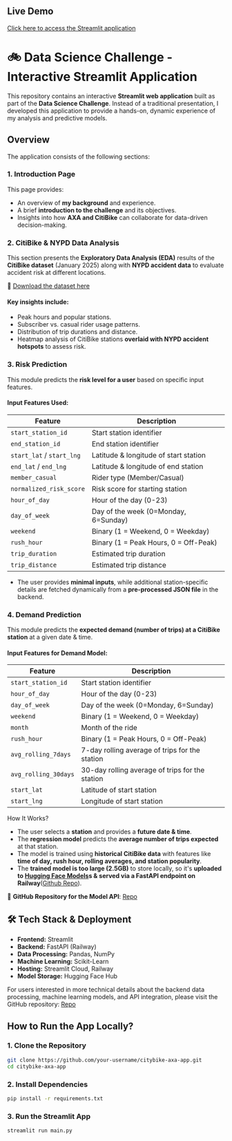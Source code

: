 ## Live Demo

[Click here to access the Streamlit application](https://citybikes-nypd-appapp.streamlit.app/)

# **🚲 Data Science Challenge - Interactive Streamlit Application**  

This repository contains an interactive **Streamlit web application** built as part of the **Data Science Challenge**. Instead of a traditional presentation, I developed this application to provide a hands-on, dynamic experience of my analysis and predictive models.

## Overview 
The application consists of the following sections:

### 1. Introduction Page
This page provides:
- An overview of **my background** and experience.
- A brief **introduction to the challenge** and its objectives.
- Insights into how **AXA and CitiBike** can collaborate for data-driven decision-making.

### 2. CitiBike & NYPD Data Analysis
This section presents the **Exploratory Data Analysis (EDA)** results of the **CitiBike dataset** (January 2025) along with **NYPD accident data** to evaluate accident risk at different locations.  

📂 [Download the dataset here](https://s3.amazonaws.com/tripdata/index.html) 

#### Key insights include:
- Peak hours and popular stations.  
- Subscriber vs. casual rider usage patterns.  
- Distribution of trip durations and distance.  
- Heatmap analysis of CitiBike stations **overlaid with NYPD accident hotspots** to assess risk.

### 3. Risk Prediction
This module predicts the **risk level for a user** based on specific input features.  

#### Input Features Used:  
| Feature                | Description |
|------------------------|-------------|
| `start_station_id`     | Start station identifier |
| `end_station_id`       | End station identifier |
| `start_lat` / `start_lng` | Latitude & longitude of start station |
| `end_lat` / `end_lng`  | Latitude & longitude of end station |
| `member_casual`        | Rider type (Member/Casual) |
| `normalized_risk_score` | Risk score for starting station |
| `hour_of_day`          | Hour of the day (0-23) |
| `day_of_week`          | Day of the week (0=Monday, 6=Sunday) |
| `weekend`              | Binary (1 = Weekend, 0 = Weekday) |
| `rush_hour`            | Binary (1 = Peak Hours, 0 = Off-Peak) |
| `trip_duration`        | Estimated trip duration |
| `trip_distance`        | Estimated trip distance |

- The user provides **minimal inputs**, while additional station-specific details are fetched dynamically from a **pre-processed JSON file** in the backend.

### 4. Demand Prediction
This module predicts the **expected demand (number of trips) at a CitiBike station** at a given date & time.  

#### Input Features for Demand Model:
| Feature                | Description |
|------------------------|-------------|
| `start_station_id`     | Start station identifier |
| `hour_of_day`          | Hour of the day (0-23) |
| `day_of_week`          | Day of the week (0=Monday, 6=Sunday) |
| `weekend`              | Binary (1 = Weekend, 0 = Weekday) |
| `month`               | Month of the ride |
| `rush_hour`            | Binary (1 = Peak Hours, 0 = Off-Peak) |
| `avg_rolling_7days`    | 7-day rolling average of trips for the station |
| `avg_rolling_30days`   | 30-day rolling average of trips for the station |
| `start_lat`            | Latitude of start station |
| `start_lng`            | Longitude of start station |

How It Works?  
- The user selects a **station** and provides a **future date & time**.
- The **regression model** predicts the **average number of trips expected** at that station.
- The model is trained using **historical CitiBike data** with features like **time of day, rush hour, rolling averages, and station popularity**.
- The **trained model is too large (2.5GB)** to store locally, so it's **uploaded to [Hugging Face Models](https://huggingface.co/Shashankhmg/citybike-demnd-prediction)s & served via a FastAPI endpoint on Railway**([Github Repo](https://github.com/Shashankhmg/Fastapi-Citybike-Demand-Forecast)).

🔗 **GitHub Repository for the Model API**: [Repo](https://github.com/Shashankhmg/Fastapi-Citybike-Demand-Forecast)

## 🛠️ Tech Stack & Deployment
- **Frontend:** Streamlit  
- **Backend:** FastAPI (Railway)  
- **Data Processing:** Pandas, NumPy  
- **Machine Learning:** Scikit-Learn  
- **Hosting:** Streamlit Cloud, Railway  
- **Model Storage:** Hugging Face Hub

For users interested in more technical details about the backend data processing, machine learning models, and API integration, please visit the GitHub repository: [Repo](https://github.com/Shashankhmg/Data-Science-Challenge)

## How to Run the App Locally?

### **1. Clone the Repository**  
```bash
git clone https://github.com/your-username/citybike-axa-app.git
cd citybike-axa-app
```

### **2. Install Dependencies**  
```bash
pip install -r requirements.txt
```

### **3. Run the Streamlit App**  
```bash
streamlit run main.py

